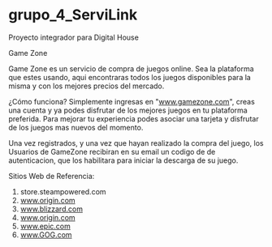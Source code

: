 # grupo_4_ServiLink
Proyecto integrador para Digital House

Game Zone

 Game Zone es un servicio de compra de juegos online. Sea la plataforma que estes usando, aqui encontraras todos los juegos disponibles para la misma y con los mejores precios del mercado.

¿Cómo funciona?
 Simplemente ingresas en "www.gamezone.com", creas una cuenta y ya podes disfrutar de los mejores juegos en tu plataforma preferida. Para mejorar tu experiencia podes asociar una tarjeta y disfrutar de los juegos mas nuevos del momento.

 Una vez registrados, y una vez que hayan realizado la compra del juego, los Usuarios de GameZone recibiran en su email un codigo de de autenticacion, que los habilitara para iniciar la descarga de su juego.   

Sitios Web de Referencia: 

1.  store.steampowered.com
1.  www.origin.com
2.  www.blizzard.com 
3.  www.origin.com
4.  www.epic.com
5.  www.GOG.com